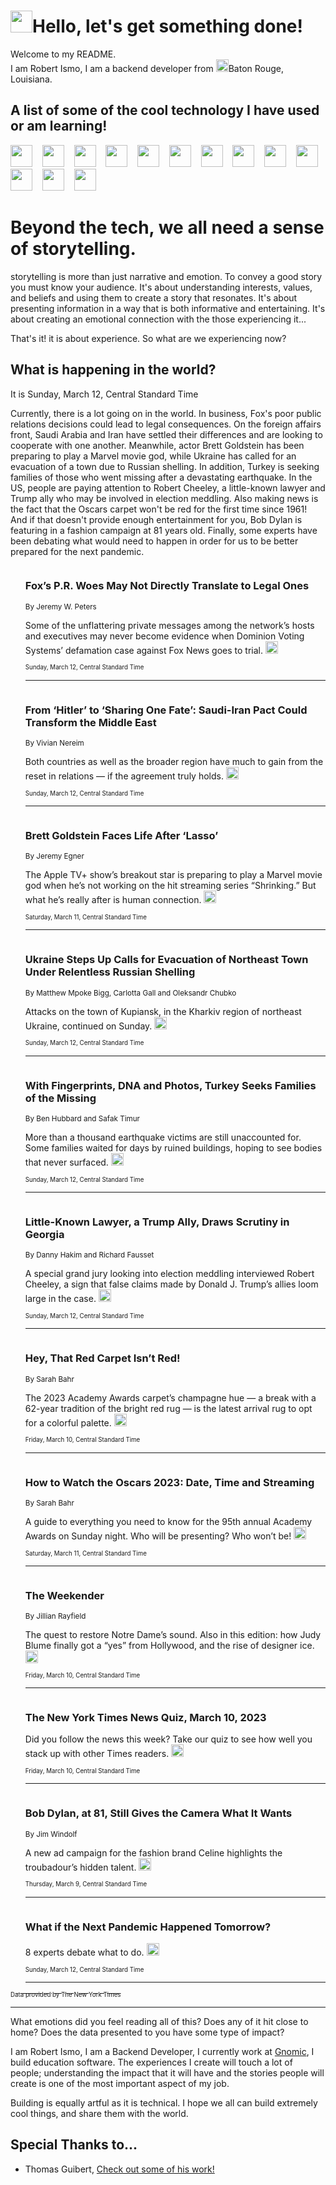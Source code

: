 <h1><img src="https://emojis.slackmojis.com/emojis/images/1643514375/3493/hot-coffee.gif?1643514375" width="35"/>Hello, let's get something done!</h1>

<p>Welcome to my README.<br/>
I am Robert Ismo, I am a backend developer from <img src="https://emojis.slackmojis.com/emojis/images/1638395689/50435/moulin_rouge.png?1638395689" width="20"/>Baton Rouge, Louisiana.</p>
<h2>A list of some of the cool technology I have used or am learning!</h2>
<p>
<img src="https://emojis.slackmojis.com/emojis/images/1643516091/21142/meow_bongotap.gif?1643516091" width="35" alt="">
<img src="https://img.shields.io/badge/Favorite%20Frontend%20Framework-SvelteKit-f83903" alt="">
<img src="https://img.shields.io/badge/Second%20Favorite-Vue-40b581" alt="">
<img src="https://img.shields.io/badge/Most%20Used%20Runtime-Nodejs-78b061" alt="">
<img src="https://emojis.slackmojis.com/emojis/images/1643517416/34482/fire.gif?1643517416" width="35" alt="">
<img src="https://img.shields.io/badge/Javascript%20But%20Better-Typescript-0078ca" alt="">
<img src="https://img.shields.io/badge/Favorite%20Language-Elixir-3e244d" alt="">
<img src="https://img.shields.io/badge/Containerize%20Everything-Docker-6ac9ef" alt="">
<img src="https://emojis.slackmojis.com/emojis/images/1643514596/5999/meow_party.gif?1643514596" width="35" alt="">
<img src="https://img.shields.io/badge/API%20Love%20Language-Graphql-de32a5" alt="">
<img src="https://img.shields.io/badge/Our%20Favorite%20Version%20Controller-Git-e94f33" alt="">
<img src="https://img.shields.io/badge/Favorite%20Database-Redis-d42d1d" alt="">
<img src="https://emojis.slackmojis.com/emojis/images/1643514559/5584/deployparrot.gif?1643514559" width="35" alt="">
<img src="https://img.shields.io/badge/Container%20Interstate-RabbitMQ-f66200" alt="">
<img src="https://img.shields.io/badge/Gotta%20Learn-Kubernetes-316adf" alt="">
<img src="https://img.shields.io/badge/Really%20Mature%20Now-WASM-654fef" alt="">
<img src="https://emojis.slackmojis.com/emojis/images/1666642497/61942/dance_vibe.gif?1666642497" width="35" alt="">
<img src="https://img.shields.io/badge/For%20My%20M1-ARM64-657d96" alt="">
<img src="https://img.shields.io/badge/Loving%20This%20So%20Much-TailwindCSS-17bcb5" alt="">
<img src="https://img.shields.io/badge/Cool%20Build%20Tool-Vite-f9cb24" alt="">
<img src="https://emojis.slackmojis.com/emojis/images/1669231376/62819/working-on-it.gif?1669231376" width="35" alt="">
<img src="https://img.shields.io/badge/Fun%20and%20Easy%20Database-MongoDB-5f8c49" alt="">
<img src="https://img.shields.io/badge/JS%20Life%20Support-NPM-c73737" alt="">
<img src="https://img.shields.io/badge/I%20Liked%20It-DynamoDB-0073b9" alt="">
<img src="https://emojis.slackmojis.com/emojis/images/1643514045/46/question.gif?1643514045" width="35" alt="">
<img src="https://img.shields.io/badge/cool-React-60d6f9" alt="">
<img src="https://img.shields.io/badge/Future%20Big%20Project-Lambda-f37e00" alt="">
<img src="https://img.shields.io/badge/NPM%20But%20Better-PNPM-f1aa07" alt="">
<img src="https://emojis.slackmojis.com/emojis/images/1643514943/9662/fbwow.gif?1643514943" width="35" alt="">
<img src="https://img.shields.io/badge/First%20Language-C-662079" alt="">
<img src="https://img.shields.io/badge/Where%20I%20Deploy%20Frontend-Vercel-000000" alt="">
<img src="https://img.shields.io/badge/Who%20Does%20not%20Want%20an%20App-Swift-f9492a" alt="">
<img src="https://emojis.slackmojis.com/emojis/images/1643514058/151/javascript.png?1643514058" width="35" alt="">
<img src="https://img.shields.io/badge/cool-Python-fbd542" alt="">
<img src="https://img.shields.io/badge/Favorite%20Something-Stripe-656cdc" alt="">
<img src="https://img.shields.io/badge/Of%20Course-HTML5-ed6327" alt="">
<img src="https://emojis.slackmojis.com/emojis/images/1660415405/60731/bomb.gif?1660415405" width="35" alt="">
<img src="https://img.shields.io/badge/hate-CSS-2964ec" alt="">
<img src="https://img.shields.io/badge/Learning-CircleCI-141215" alt="">
<img src="https://img.shields.io/badge/Learning-Rust-fbbb3b" alt="">
<img src="https://emojis.slackmojis.com/emojis/images/1660415397/60712/writing-hand.gif?1660415397" width="35" alt="">
<img src="https://img.shields.io/badge/Dev%20Browser%20of%20Choice-Firefox-cc4e26" alt="">
<img src="https://img.shields.io/badge/Recoverying%20From%20Windows-UNIX-1781e3" alt="">
<img src="https://img.shields.io/badge/LOVE-LogSeq-90c1c2" alt="">
<img src="https://emojis.slackmojis.com/emojis/images/1643514066/223/kirby.gif?1643514066" width="35" alt="">
<img src="https://img.shields.io/badge/Daily%20Driver-MacOS-e6e6e8" alt="">
<img src="https://img.shields.io/badge/Git%20Server-Github-000000" alt="">
<img src="https://img.shields.io/badge/enjoyable-EC2-f17428" alt="">
<img src="https://emojis.slackmojis.com/emojis/images/1643514239/2069/excited.gif?1643514239" width="35" alt="">
</p>
<h1>Beyond the tech, we all need a sense of storytelling.</h1>
<p>storytelling is more than just narrative and emotion. To convey a good story you must know your audience. It's about understanding interests, values, and beliefs and using them to create a story that resonates. It's about presenting information in a way that is both informative and entertaining. It's about creating an emotional connection with the those experiencing it...</p>
<p>That's it! it is about experience. So what are we experiencing now?</p>
<h2>What is happening in the world?</h2>
<p>It is Sunday, March 12, Central Standard Time</p>
<p>
Currently, there is a lot going on in the world. In business, Fox&#39;s poor public relations decisions could lead to legal consequences. On the foreign affairs front, Saudi Arabia and Iran have settled their differences and are looking to cooperate with one another. Meanwhile, actor Brett Goldstein has been preparing to play a Marvel movie god, while Ukraine has called for an evacuation of a town due to Russian shelling. In addition, Turkey is seeking families of those who went missing after a devastating earthquake. In the US, people are paying attention to Robert Cheeley, a little-known lawyer and Trump ally who may be involved in election meddling. Also making news is the fact that the Oscars carpet won&#39;t be red for the first time since 1961! And if that doesn&#39;t provide enough entertainment for you, Bob Dylan is featuring in a fashion campaign at 81 years old. Finally, some experts have been debating what would need to happen in order for us to be better prepared for the next pandemic.</p>
<ol>
<img src="https://img.shields.io/badge/-business-blue" alt="">
<h3>Fox’s P.R. Woes May Not Directly Translate to Legal Ones</h3>
<sub>By Jeremy W. Peters</sub>
<p>Some of the unflattering private messages among the network’s hosts and executives may never become evidence when Dominion Voting Systems’ defamation case against Fox News goes to trial.  <a href="https://nyti.ms/3lf1KZM"><img src="https://developer.nytimes.com/files/poweredby_nytimes_30b.png?v=1583354208352" height="20"></a></p>
<sub><sub>Sunday, March 12, Central Standard Time</sub></sub>
<hr/>
<img src="https://img.shields.io/badge/-world-blue" alt="">
<h3>From ‘Hitler’ to ‘Sharing One Fate’: Saudi-Iran Pact Could Transform the Middle East</h3>
<sub>By Vivian Nereim</sub>
<p>Both countries as well as the broader region have much to gain from the reset in relations — if the agreement truly holds.  <a href="https://nyti.ms/3ZJJoPU"><img src="https://developer.nytimes.com/files/poweredby_nytimes_30b.png?v=1583354208352" height="20"></a></p>
<sub><sub>Sunday, March 12, Central Standard Time</sub></sub>
<hr/>
<img src="https://img.shields.io/badge/-arts-blue" alt="">
<h3>Brett Goldstein Faces Life After ‘Lasso’</h3>
<sub>By Jeremy Egner</sub>
<p>The Apple TV+ show’s breakout star is preparing to play a Marvel movie god when he’s not working on the hit streaming series “Shrinking.” But what he’s really after is human connection.  <a href="https://nyti.ms/3l94Qi7"><img src="https://developer.nytimes.com/files/poweredby_nytimes_30b.png?v=1583354208352" height="20"></a></p>
<sub><sub>Saturday, March 11, Central Standard Time</sub></sub>
<hr/>
<img src="https://img.shields.io/badge/-world-blue" alt="">
<h3>Ukraine Steps Up Calls for Evacuation of Northeast Town Under Relentless Russian Shelling</h3>
<sub>By Matthew Mpoke Bigg, Carlotta Gall and Oleksandr Chubko</sub>
<p>Attacks on the town of Kupiansk, in the Kharkiv region of northeast Ukraine, continued on Sunday.  <a href="https://nyti.ms/3mMHYFF"><img src="https://developer.nytimes.com/files/poweredby_nytimes_30b.png?v=1583354208352" height="20"></a></p>
<sub><sub>Sunday, March 12, Central Standard Time</sub></sub>
<hr/>
<img src="https://img.shields.io/badge/-world-blue" alt="">
<h3>With Fingerprints, DNA and Photos, Turkey Seeks Families of the Missing</h3>
<sub>By Ben Hubbard and Safak Timur</sub>
<p>More than a thousand earthquake victims are still unaccounted for. Some families waited for days by ruined buildings, hoping to see bodies that never surfaced.  <a href="https://nyti.ms/3JuBwMh"><img src="https://developer.nytimes.com/files/poweredby_nytimes_30b.png?v=1583354208352" height="20"></a></p>
<sub><sub>Sunday, March 12, Central Standard Time</sub></sub>
<hr/>
<img src="https://img.shields.io/badge/-us-blue" alt="">
<h3>Little-Known Lawyer, a Trump Ally, Draws Scrutiny in Georgia</h3>
<sub>By Danny Hakim and Richard Fausset</sub>
<p>A special grand jury looking into election meddling interviewed Robert Cheeley, a sign that false claims made by Donald J. Trump’s allies loom large in the case.  <a href="https://nyti.ms/3l4Kvun"><img src="https://developer.nytimes.com/files/poweredby_nytimes_30b.png?v=1583354208352" height="20"></a></p>
<sub><sub>Sunday, March 12, Central Standard Time</sub></sub>
<hr/>
<img src="https://img.shields.io/badge/-style-blue" alt="">
<h3>Hey, That Red Carpet Isn’t Red!</h3>
<sub>By Sarah Bahr</sub>
<p>The 2023 Academy Awards carpet’s champagne hue — a break with a 62-year tradition of the bright red rug — is the latest arrival rug to opt for a colorful palette.  <a href="https://nyti.ms/420jDMC"><img src="https://developer.nytimes.com/files/poweredby_nytimes_30b.png?v=1583354208352" height="20"></a></p>
<sub><sub>Friday, March 10, Central Standard Time</sub></sub>
<hr/>
<img src="https://img.shields.io/badge/-movies-blue" alt="">
<h3>How to Watch the Oscars 2023: Date, Time and Streaming</h3>
<sub>By Sarah Bahr</sub>
<p>A guide to everything you need to know for the 95th annual Academy Awards on Sunday night. Who will be presenting? Who won’t be!  <a href="https://nyti.ms/3JcFjMQ"><img src="https://developer.nytimes.com/files/poweredby_nytimes_30b.png?v=1583354208352" height="20"></a></p>
<sub><sub>Saturday, March 11, Central Standard Time</sub></sub>
<hr/>
<img src="https://img.shields.io/badge/-briefing-blue" alt="">
<h3>The Weekender</h3>
<sub>By Jillian Rayfield</sub>
<p>The quest to restore Notre Dame’s sound. Also in this edition: how Judy Blume finally got a “yes” from Hollywood, and the rise of designer ice.  <a href="https://nyti.ms/3kXwK0x"><img src="https://developer.nytimes.com/files/poweredby_nytimes_30b.png?v=1583354208352" height="20"></a></p>
<sub><sub>Friday, March 10, Central Standard Time</sub></sub>
<hr/>
<img src="https://img.shields.io/badge/-briefing-blue" alt="">
<h3>The New York Times News Quiz, March 10, 2023</h3>
<sub></sub>
<p>Did you follow the news this week? Take our quiz to see how well you stack up with other Times readers.  <a href="https://nyti.ms/3ypI6gT"><img src="https://developer.nytimes.com/files/poweredby_nytimes_30b.png?v=1583354208352" height="20"></a></p>
<sub><sub>Friday, March 10, Central Standard Time</sub></sub>
<hr/>
<img src="https://img.shields.io/badge/-style-blue" alt="">
<h3>Bob Dylan, at 81, Still Gives the Camera What It Wants</h3>
<sub>By Jim Windolf</sub>
<p>A new ad campaign for the fashion brand Celine highlights the troubadour’s hidden talent.  <a href="https://nyti.ms/3l06imK"><img src="https://developer.nytimes.com/files/poweredby_nytimes_30b.png?v=1583354208352" height="20"></a></p>
<sub><sub>Thursday, March 9, Central Standard Time</sub></sub>
<hr/>
<img src="https://img.shields.io/badge/-opinion-blue" alt="">
<h3>What if the Next Pandemic Happened Tomorrow?</h3>
<sub></sub>
<p>8 experts debate what to do.  <a href="https://nyti.ms/3YH3QQ1"><img src="https://developer.nytimes.com/files/poweredby_nytimes_30b.png?v=1583354208352" height="20"></a></p>
<sub><sub>Sunday, March 12, Central Standard Time</sub></sub>
<hr/>
</ol>
<a href="https://developer.nytimes.com"><sub><sub>Data provided by The New York Times</sub></sub></a>
<hr/>
<p>What emotions did you feel reading all of this? Does any of it hit close to home? Does the data presented to you have some type of impact?</p>
<p>I am Robert Ismo, I am a Backend Developer, I currently work at <a href="https://gnomic.education/">Gnomic</a>, I build education software. The experiences I create will touch a lot of people; understanding the impact that it will have and the stories people will create is one of the most important aspect of my job.</p>
<p>Building is equally artful as it is technical. I hope we all can build extremely cool things, and share them with the world.</p>
<h2>Special Thanks to...</h2>
<ul>
<li>Thomas Guibert, <a href="https://github.com/thmsgbrt/thmsgbrt">Check out some of his work!</a></li>
</ul>